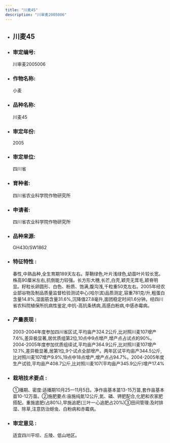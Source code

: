 ```yaml
---
title: "川麦45"
description: "川审麦2005006"
---
```

* ## 川麦45
* ###  审定编号:  
   川审麦2005006

*  ### 作物名称:  
   小麦

*   ###  品种名称: 
    川麦45

*   ### 审定年份: 
    2005

*   ### 审定单位:  
    四川省

*   ### 育种者:  
    四川省农业科学院作物研究所

*   ### 申请者:  
    四川省农业科学院作物研究所

*   ### 品种来源:  
    GH430/SW1862

*   ### 特征特性 : 
    春性,中熟品种,全生育期189天左右。芽鞘绿色,叶片浅绿色,幼苗叶片较长宽。株高90厘米左右,抗倒能力较强。长方形大穗,长芒,白壳,颖壳无茸毛,颖脊明显。籽粒长卵圆形、白色、粉质、饱满,腹沟浅,千粒重50克左右。2005年经农业部谷物及制品质量监督检验测试中心(哈尔滨)品质测定,容重781克/升,粗蛋白含量14.8%,湿面筋含量31.6%,沉降值27.8毫升,面团稳定时间1.6分钟。经四川省农科院植保所抗病性鉴定,中抗-高抗条锈病,高感白粉病,中感赤霉病。

*   ### 产量表现 : 
    2003-2004年度参加四川省区试,平均亩产324.2公斤,比对照川麦107增产7.6%,差异极显著,居优质组第2位,10点中9点增产,增产点占试点的90%。2004-2005年度参加优质组续试,平均亩产364.9公斤,比对照川麦107增产12.1%,差异极显著,居第1位,9个试点全部增产。两年区试平均亩产344.5公斤,比对照川麦107增产9.9%,19点中18点增产,增产点占94.7%。2004-2005年度生产试验,平均亩产408.7公斤,比对照川麦107(平均亩产345.9公斤)增产17.4%

*   ### 栽培技术要点 : 
    ①播期、密度:适播期10月25—11月5日。净作亩基本苗13-15万苗,套作亩基本苗10-12万苗。②施肥要点:亩施纯氮12公斤,氮、磷、钾肥配合,化肥和农家肥搭配。重施底肥(占80%),早施追肥(三叶一心追肥占20%)③田间管理:及时排湿、除草,注意防治蚜虫、白粉病和赤霉病。

*   ### 审定意见 : 
    适宜四川平坝、丘陵、低山地区。
